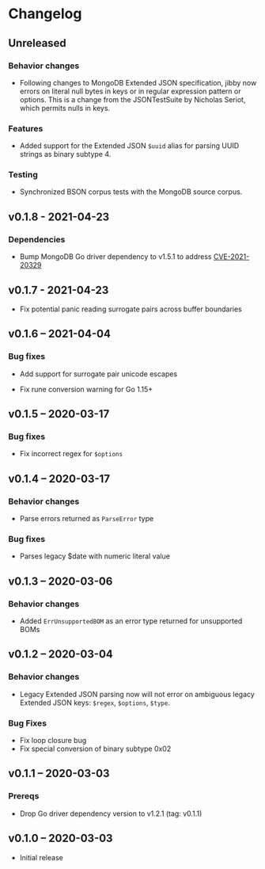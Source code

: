 # Changelog

## Unreleased

### Behavior changes

- Following changes to MongoDB Extended JSON specification, jibby now errors
  on literal null bytes in keys or in regular expression pattern or options.
  This is a change from the JSONTestSuite by Nicholas Seriot, which permits
  nulls in keys.

### Features

- Added support for the Extended JSON `$uuid` alias for parsing UUID strings
  as binary subtype 4.

### Testing

- Synchronized BSON corpus tests with the MongoDB source corpus.

## v0.1.8 - 2021-04-23

### Dependencies

- Bump MongoDB Go driver dependency to v1.5.1 to address
  [CVE-2021-20329](https://www.cvedetails.com/cve/CVE-2021-20329/)

## v0.1.7 - 2021-04-23

- Fix potential panic reading surrogate pairs across buffer boundaries

## v0.1.6 – 2021-04-04

### Bug fixes

- Add support for surrogate pair unicode escapes

- Fix rune conversion warning for Go 1.15+

## v0.1.5 – 2020-03-17

### Bug fixes

- Fix incorrect regex for `$options`

## v0.1.4 – 2020-03-17

### Behavior changes

- Parse errors returned as `ParseError` type

### Bug fixes

- Parses legacy $date with numeric literal value

## v0.1.3 – 2020-03-06

### Behavior changes

- Added `ErrUnsupportedBOM` as an error type returned for unsupported BOMs

## v0.1.2 – 2020-03-04

### Behavior changes

- Legacy Extended JSON parsing now will not error on ambiguous legacy Extended
  JSON keys: `$regex`, `$options`, `$type`.

### Bug Fixes

- Fix loop closure bug
- Fix special conversion of binary subtype 0x02

## v0.1.1 – 2020-03-03

### Prereqs

- Drop Go driver dependency version to v1.2.1  (tag: v0.1.1)

## v0.1.0 – 2020-03-03

- Initial release

